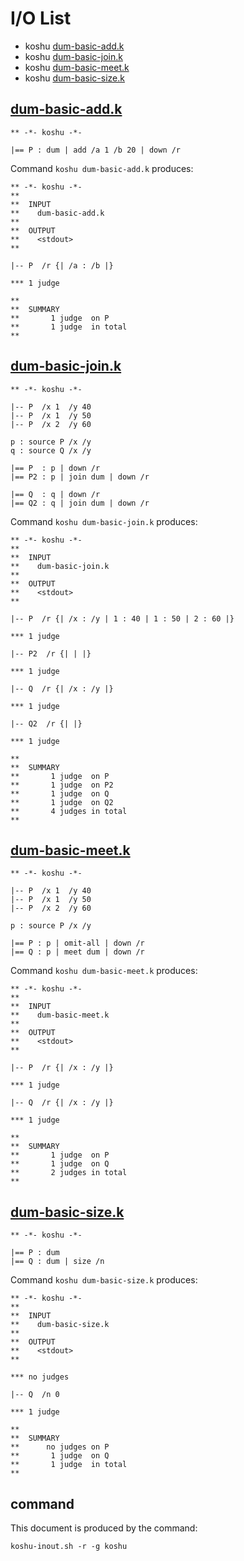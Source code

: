 # I/O List

- koshu [dum-basic-add.k](#dum-basic-addk)
- koshu [dum-basic-join.k](#dum-basic-joink)
- koshu [dum-basic-meet.k](#dum-basic-meetk)
- koshu [dum-basic-size.k](#dum-basic-sizek)



## [dum-basic-add.k](dum-basic-add.k)

```
** -*- koshu -*-

|== P : dum | add /a 1 /b 20 | down /r
```

Command `koshu dum-basic-add.k` produces:

```
** -*- koshu -*-
**
**  INPUT
**    dum-basic-add.k
**
**  OUTPUT
**    <stdout>
**

|-- P  /r {| /a : /b |}

*** 1 judge 

**
**  SUMMARY
**       1 judge  on P
**       1 judge  in total
**
```



## [dum-basic-join.k](dum-basic-join.k)

```
** -*- koshu -*-

|-- P  /x 1  /y 40
|-- P  /x 1  /y 50
|-- P  /x 2  /y 60

p : source P /x /y
q : source Q /x /y

|== P  : p | down /r
|== P2 : p | join dum | down /r

|== Q  : q | down /r
|== Q2 : q | join dum | down /r
```

Command `koshu dum-basic-join.k` produces:

```
** -*- koshu -*-
**
**  INPUT
**    dum-basic-join.k
**
**  OUTPUT
**    <stdout>
**

|-- P  /r {| /x : /y | 1 : 40 | 1 : 50 | 2 : 60 |}

*** 1 judge 

|-- P2  /r {| | |}

*** 1 judge 

|-- Q  /r {| /x : /y |}

*** 1 judge 

|-- Q2  /r {| |}

*** 1 judge 

**
**  SUMMARY
**       1 judge  on P
**       1 judge  on P2
**       1 judge  on Q
**       1 judge  on Q2
**       4 judges in total
**
```



## [dum-basic-meet.k](dum-basic-meet.k)

```
** -*- koshu -*-

|-- P  /x 1  /y 40
|-- P  /x 1  /y 50
|-- P  /x 2  /y 60

p : source P /x /y

|== P : p | omit-all | down /r
|== Q : p | meet dum | down /r
```

Command `koshu dum-basic-meet.k` produces:

```
** -*- koshu -*-
**
**  INPUT
**    dum-basic-meet.k
**
**  OUTPUT
**    <stdout>
**

|-- P  /r {| /x : /y |}

*** 1 judge 

|-- Q  /r {| /x : /y |}

*** 1 judge 

**
**  SUMMARY
**       1 judge  on P
**       1 judge  on Q
**       2 judges in total
**
```



## [dum-basic-size.k](dum-basic-size.k)

```
** -*- koshu -*-

|== P : dum
|== Q : dum | size /n
```

Command `koshu dum-basic-size.k` produces:

```
** -*- koshu -*-
**
**  INPUT
**    dum-basic-size.k
**
**  OUTPUT
**    <stdout>
**

*** no judges

|-- Q  /n 0

*** 1 judge 

**
**  SUMMARY
**      no judges on P
**       1 judge  on Q
**       1 judge  in total
**
```



## command

This document is produced by the command:

```
koshu-inout.sh -r -g koshu
```
